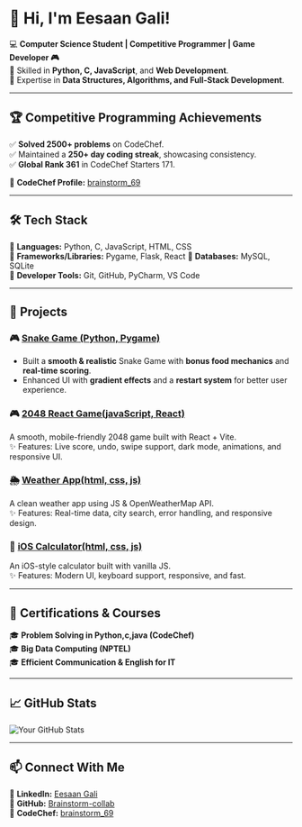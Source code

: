 # 👋 Hi, I'm Eesaan Gali!  

💻 **Computer Science Student | Competitive Programmer | Game Developer 🎮**  
🚀 Skilled in **Python, C, JavaScript**, and **Web Development**.  
📌 Expertise in **Data Structures, Algorithms, and Full-Stack Development**.  

---

## 🏆 Competitive Programming Achievements  
✅ **Solved 2500+ problems** on CodeChef.  
✅ Maintained a **250+ day coding streak**, showcasing consistency.  
✅ **Global Rank 361** in CodeChef Starters 171.  

🔗 **CodeChef Profile:** [brainstorm_69](https://www.codechef.com/users/brainstorm_69)  

---

## 🛠️ Tech Stack  
🔹 **Languages:** Python, C, JavaScript, HTML, CSS  
🔹 **Frameworks/Libraries:** Pygame, Flask, React
🔹 **Databases:** MySQL, SQLite  
🔹 **Developer Tools:** Git, GitHub, PyCharm, VS Code  

---

## 🚀 Projects  
### 🎮 [Snake Game (Python, Pygame)](https://github.com/Brainstorm-collab/PythonSnakeGameProject)  
- Built a **smooth & realistic** Snake Game with **bonus food mechanics** and **real-time scoring**.  
- Enhanced UI with **gradient effects** and a **restart system** for better user experience.
  
### 🎮 [2048 React Game(javaScript, React)](https://github.com/Brainstorm-collab/2048-react-game)
A smooth, mobile-friendly 2048 game built with React + Vite.  
✨ Features: Live score, undo, swipe support, dark mode, animations, and responsive UI.

### 🌦️ [Weather App(html, css, js)](https://github.com/Brainstorm-collab/weather-app)
A clean weather app using JS & OpenWeatherMap API.  
✨ Features: Real-time data, city search, error handling, and responsive design.

### 📱 [iOS Calculator(html, css, js)](https://github.com/Brainstorm-collab/iOS-Calculator)
An iOS-style calculator built with vanilla JS.  
✨ Features: Modern UI, keyboard support, responsive, and fast.


---

## 📜 Certifications & Courses  
🎓 **Problem Solving in Python,c,java (CodeChef)**  
🎓 **Big Data Computing (NPTEL)**  
🎓 **Efficient Communication & English for IT**  

---

## 📈 GitHub Stats  
![Your GitHub Stats](https://github-readme-stats.vercel.app/api?username=Brainstorm-collab&show_icons=true&theme=tokyonight)  

---

## 📫 Connect With Me  
🔹 **LinkedIn:** [Eesaan Gali](https://www.linkedin.com/in/eesaan-gali-11o42k5)  
🔹 **GitHub:** [Brainstorm-collab](https://github.com/Brainstorm-collab)  
🔹 **CodeChef:** [brainstorm_69](https://www.codechef.com/users/brainstorm_69)  
